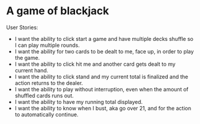 # A game of blackjack

User Stories:

- I want the ability to click start a game and have multiple decks shuffle so I can play multiple rounds.
- I want the ability for two cards to be dealt to me, face up, in order to play the game.
- I want the ability to click hit me and another card gets dealt to my current hand.
- I want the ability to click stand and my current total is finalized and the action returns to the dealer.
- I want the ability to play without interruption, even when the amount of shuffled cards runs out.
- I want the ability to have my running total displayed.
- I want the ability to know when I bust, aka go over 21, and for the action to automatically continue.
